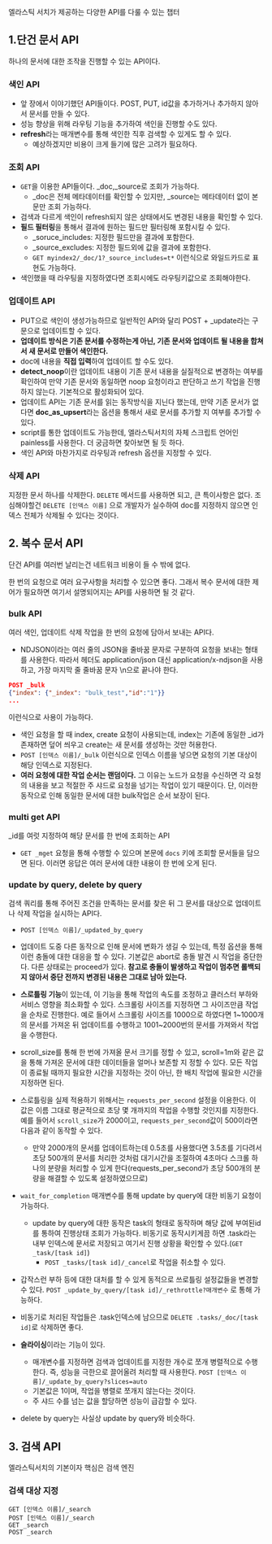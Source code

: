 엘라스틱 서치가 제공하는 다양한 API를 다룰 수 있는 챕터

## 1.단건 문서 API

하나의 문서에 대한 조작을 진행할 수 있는 API이다.

### 색인 API

- 앞 장에서 이야기했던 API들이다. POST, PUT, id값을 추가하거나 추가하지 않아서 문서를 만들 수 있다.
- 성능 향상을 위해 라우팅 기능을 추가하여 색인을 진행할 수도 있다.
- **refresh**라는 매개변수를 통해 색인한 직후 검색할 수 있게도 할 수 있다.
  - 예상하겠지만 비용이 크게 들기에 많은 고려가 필요하다.
  
### 조회 API

- `GET`을 이용한 API들이다. _doc,_source로 조회가 가능하다.
  - _doc은 전체 메타데이터를 확인할 수 있지만, _source는 메타데이터 없이 본문만 조회 가능하다.
- 검색과 다르게 색인이 refresh되지 않은 상태에서도 변경된 내용을 확인할 수 있다.
- **필드 필터링**을 통해서 결과에 원하는 필드만 필터링해 포함시킬 수 있다.
  - _soruce_includes: 지정한 필드만을 결과에 포함한다.
  - _source_excludes: 지정한 필드외에 값을 결과에 포함한다.
  - `GET myindex2/_doc/1?_source_includes=t*` 이런식으로 와일드카드로 표현도 가능하다.
- 색인했을 때 라우팅을 지정하였다면 조회시에도 라우팅키값으로 조회해야한다.

### 업데이트 API

- PUT으로 색인이 생성가능하므로 일반적인 API와 달리 POST + _update라는 구문으로 업데이트할 수 있다.
- **업데이트 방식은 기존 문서를 수정하는게 아닌, 기존 문서와 업데이트 될 내용을 합쳐서 새 문서로 만들어 색인한다.**
- doc에 내용을 **직접 입력**하여 업데이트 할 수도 있다.
- **detect_noop**이란 업데이트 내용이 기존 문서 내용을 실질적으로 변경하는 여부를 확인하여 만약 기존 문서와 동일하면 noop 요청이라고 판단하고 쓰기 작업을 진행하지 않는다. 기본적으로 활성화되어 있다.
- 업데이트 API는 기존 문서를 읽는 동작방식을 지닌다 했는데, 만약 기존 문서가 없다면 **doc_as_upsert**라는 옵션을 통해서 새로 문서를 추가할 지 여부를 추가할 수 있다.
- script를 통한 업데이트도 가능한데, 엘라스틱서치의 자체 스크립트 언어인 painless를 사용한다. 더 궁금하면 찾아보면 될 듯 하다.
- 색인 API와 마찬가지로 라우팅과 refresh 옵션을 지정할 수 있다.


### 삭제 API

지정한 문서 하나를 삭제한다. `DELETE` 메서드를 사용하면 되고, 큰 특이사항은 없다. 조심해야할건 `DELETE [인덱스 이름]` 으로 개발자가 실수하여 doc를 지정하지 않으면 인덱스 전체가 삭제될 수 있다는 것이다.

## 2. 복수 문서 API

단건 API를 여러번 날리는건 네트워크 비용이 들 수 밖에 없다.

한 번의 요청으로 여러 요구사항을 처리할 수 있으면 좋다. 그래서 복수 문서에 대한 제어가 필요하면 여기서 설명되어지는 API를 사용하면 될 것 같다.

### bulk API

여러 색인, 업데이트 삭제 작업을 한 번의 요청에 담아서 보내는 API다.

- NDJSON이라는 여러 줄의 JSON을 줄바꿈 문자로 구분하여 요청을 보내는 형태를 사용한다. 따라서 헤더도 application/json 대신 application/x-ndjson을 사용하고, 가장 마지막 줄 줄바꿈 문자 \n으로 끝나야 한다.

```json
POST _bulk
{"index": {"_index": "bulk_test","id":"1"}}
...
```

이런식으로 사용이 가능하다.

- 색인 요청을 할 때 index, create 요청이 사용되는데, index는 기존에 동일한 _id가 존재하면 덮어 씌우고 create는 새 문서를 생성하는 것만 허용한다.
- `POST [인덱스 이름]/_bulk` 이런식으로 인덱스 이름을 넣으면 요청의 기본 대상이 해당 인덱스로 지정된다.
- **여러 요청에 대한 작업 순서는 랜덤이다.** 그 이유는 노드가 요청을 수신하면 각 요청의 내용을 보고 적절한 주 샤드로 요청을 넘기는 작업이 있기 때문이다. 단, 이러한 동작으로 인해 동일한 문서에 대한 bulk작업은 순서 보장이 된다.


### multi get API


_id를 여럿 지정하여 해당 문서를 한 번에 조회하는 API

- `GET _mget` 요청을 통해 수행할 수 있으며 본문에 `docs` 키에 조회할 문서들을 담으면 된다. 이러면 응답은 여러 문서에 대한 내용이 한 번에 오게 된다.

### update by query, delete by query

검색 쿼리를 통해 주어진 조건을 만족하는 문서를 찾은 뒤 그 문서를 대상으로 업데이트나 삭제 작업을 실시하는 API다.

- `POST [인덱스 이름]/_updated_by_query` 
- 업데이트 도중 다른 동작으로 인해 문서에 변화가 생길 수 있는데, 특정 옵션을 통해 이런 충돌에 대한 대응을 할 수 있다. 기본값은 abort로 충돌 발견 시 작업을 중단한다. 다른 상태로는 proceed가 있다. **참고로 충돌이 발생하고 작업이 멈추면 롤백되지 않아서 중단 전까지 변경된 내용은 그대로 남아 있는다.**
- **스로틀링 기능**이 있는데, 이 기능을 통해 작업의 속도를 조정하고 클러스터 부하와 서비스 영향을 최소화할 수 있다. 스크롤링 사이즈를 지정하면 그 사이즈만큼 작업을 순차로 진행한다. 예로 들어서 스크롤링 사이즈를 1000으로 하였다면 1~1000개의 문서를 가져온 뒤 업데이트를 수행하고 1001~2000번의 문서를 가져와서 작업을 수행한다.
- scroll_size를 통해 한 번에 가져올 문서 크기를 정할 수 있고, scroll=1m와 같은 값을 통해 가져온 문서에 대한 데이터들을 얼머나 보존할 지 정할 수 있다. 모든 작업이 종료될 때까지 필요한 시간을 지정하는 것이 아닌, 한 배치 작업에 필요한 시간을 지정하면 된다.
- 스로틀링을 실제 적용하기 위해서는 `requests_per_second` 설정을 이용한다. 이 값은 이름 그대로 평균적으로 초당 몇 개까지의 작업을 수행할 것인지를 지정한다. 예를 들어서 `scroll_size`가 2000이고, `requests_per_second`값이 500이라면 다음과 같이 동작할 수 있다.
  - 만약 2000개의 문서를 업데이트하는데 0.5초를 사용했다면 3.5초를 기다려서 초당 500개의 문서를 처리한 것처럼 대기시간을 조절하여 4초마다 스크롤 하나의 분량을 처리할 수 있게 한다(requests_per_second가 초당 500개의 분량을 해결할 수 있도록 설정하였으므로)
- `wait_for_completion` 매개변수를 통해 update by query에 대한 비동기 요청이 가능하다.
  - update by query에 대한 동작은 task의 형태로 동작하며 해당 값에 부여된id를 통하여 진행상태 조회가 가능하다. 비동기로 동작시키게끔 하면 .task라는 내부 인덱스에 문서로 저장되고 여기서 진행 상황을 확인할 수 있다.(`GET _task/[task id]`)
    - `POST _tasks/[task id]/_cancel`로 작업을 취소할 수 있다.
- 갑작스런 부하 등에 대한 대처를 할 수 있게 동적으로 쓰로틀링 설정값들을 변경할 수 있다. `POST _update_by_query/[task id]/_rethrottle?매개변수` 로 통해 가능하다.
- 비동기로 처리된 작업들은 .task인덱스에 남으므로 `DELETE .tasks/_doc/[task id]`로 삭제하면 좋다.

- **슬라이싱**이라는 기능이 있다.
  - 매개변수를 지정하면 검색과 업데이트를 지정한 개수로 쪼개 병렬적으로 수행한다. 즉, 성능을 극한으로 끌어올려 처리할 때 사용한다. `POST [인덱스 이름]/_update_by_query?slices=auto`
  - 기본값은 1이며, 작업을 병렬로 쪼개지 않는다는 것이다. 
  - 주 샤드 수를 넘는 값을 할당하면 성능이 급감할 수 있다.
- delete by query는 사실상 update by query와 비슷하다.

## 3. 검색 API

엘라스틱서치의 기본이자 핵심은 검색 엔진

### 검색 대상 지정

```text
GET [인덱스 이름]/_search
POST [인덱스 이름]/_search
GET _search
POST _search
```
